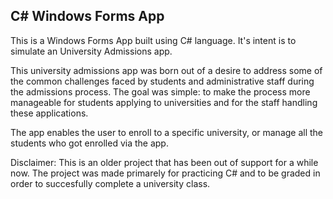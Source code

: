 ## C# Windows Forms App

This is a Windows Forms App built using C# language. It's intent is to simulate an University Admissions app.

This university admissions app was born out of a desire to address some of the common challenges faced by students and administrative staff during the admissions process. The goal was simple: to make the process more manageable for students applying to universities and for the staff handling these applications.

The app enables the user to enroll to a specific university, or manage all the students who got enrolled via the app.

Disclaimer: This is an older project that has been out of support for a while now. The project was made primarely for practicing C# and to be graded in order to succesfully complete a university class.



